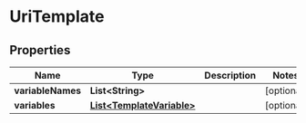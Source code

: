 
# UriTemplate

## Properties
Name | Type | Description | Notes
------------ | ------------- | ------------- | -------------
**variableNames** | **List&lt;String&gt;** |  |  [optional]
**variables** | [**List&lt;TemplateVariable&gt;**](TemplateVariable.md) |  |  [optional]



